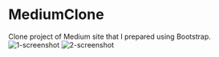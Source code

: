 # MediumClone
Clone project of Medium site that I prepared using Bootstrap.
![1-screenshot](https://user-images.githubusercontent.com/88592010/156171512-dcd406cc-48fc-4475-ba96-a4a9d4333a93.jpg)
![2-screenshot](https://user-images.githubusercontent.com/88592010/156171516-50832958-efc1-4da5-82f8-4f341c37f9f7.jpg)
